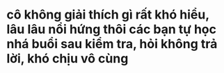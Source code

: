 # cô không giải thích gì rất khó hiểu, lâu lâu nổi hứng thôi các bạn tự học nhá buổi sau kiểm tra, hỏi không trả lời, khó chịu vô cùng
